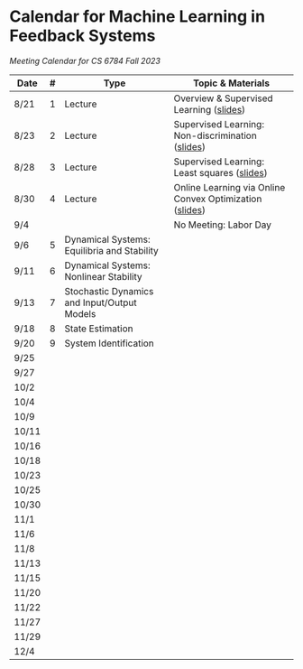 # Calendar for Machine Learning in Feedback Systems
*Meeting Calendar for CS 6784 Fall 2023*

| Date | # | Type | Topic & Materials |
| --- | --- | --- | --- |
| 8/21 | 1 | Lecture | Overview & Supervised Learning ([slides](https://slides.com/sarahdean-2/01-overview-ml-in-feedback-sys-f23?token=KZeBAXzM)) |
| 8/23 | 2 | Lecture | Supervised Learning: Non-discrimination ([slides](https://slides.com/sarahdean-2/02-supervised-learning-ml-in-feedback-sys-f23?token=6gRisfM5)) |
| 8/28 | 3 | Lecture | Supervised Learning: Least squares ([slides](https://slides.com/sarahdean-2/03-supervised-learning-ml-in-feedback-sys-f23?token=2w_UDO-5)) |
| 8/30 | 4 | Lecture | Online Learning via Online Convex Optimization ([slides](https://slides.com/sarahdean-2/04-online-learning-ml-in-feedback-sys-f23?token=KiDmLN4_)) |
| 9/4 | | | No Meeting: Labor Day |
| 9/6 | 5 | Dynamical Systems: Equilibria and Stability |
| 9/11 | 6 | Dynamical Systems: Nonlinear Stability |
| 9/13 | 7 | Stochastic Dynamics and Input/Output Models |
| 9/18 | 8 | State Estimation | 
| 9/20 | 9 | System Identification |
| 9/25 |
| 9/27 |
| 10/2 |
| 10/4 |
| 10/9 |
| 10/11 |
| 10/16 |
| 10/18 |
| 10/23 |
| 10/25 |
| 10/30 |
| 11/1 |
| 11/6 |
| 11/8 |
| 11/13 |
| 11/15 |
| 11/20 |
| 11/22 |
| 11/27 |
| 11/29 |
| 12/4 |
